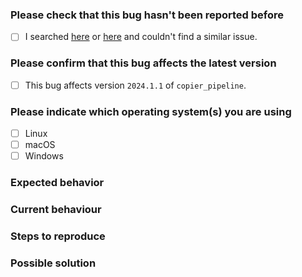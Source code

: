 <!--
🐞 Bug report
Report a bug. Please don't request features or ask usage questions here.
Please apply the `bug` label
#} -->

### Please check that this bug hasn't been reported before

- [ ] I searched [here](https://github.com/softboiler/copier-pipeline/issues?q=label%3Abug+sort%3Acomments-desc) or [here](https://github.com/search?q=repo%3Asoftboiler/copier-pipeline+label%3Abug&type=issues) and couldn't find a similar issue.

### Please confirm that this bug affects the latest version

<!-- Please verify the issue is present in the latest version by installing it with `pip install copier_pipeline==2024.1.1` and checking that the bug is still there #} -->

- [ ] This bug affects version `2024.1.1` of `copier_pipeline`.

### Please indicate which operating system(s) you are using

<!-- Please select the most appropriate choice(s) if your exact OS is not listed #} -->

- [ ] Linux
- [ ] macOS
- [ ] Windows

### Expected behavior

<!-- Please explain what **should** happen #} -->

### Current behaviour

<!-- Please explain what happens instead of the expected behavior #} -->

### Steps to reproduce

<!-- Please provide steps that would allow someone to reproduce the issue #} -->

### Possible solution

<!-- Please suggest a possible fix or any ideas you may have about the root cause #} -->
